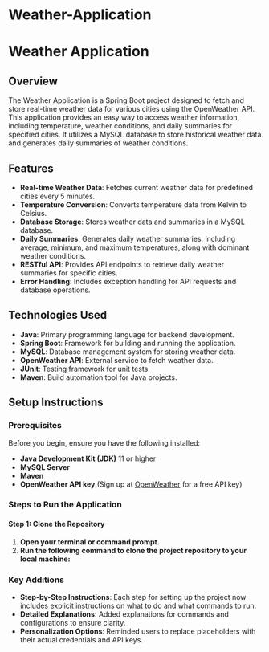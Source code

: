 # Weather-Application
# Weather Application

## Overview

The Weather Application is a Spring Boot project designed to fetch and store real-time weather data for various cities using the OpenWeather API. This application provides an easy way to access weather information, including temperature, weather conditions, and daily summaries for specified cities. It utilizes a MySQL database to store historical weather data and generates daily summaries of weather conditions.

## Features

- **Real-time Weather Data**: Fetches current weather data for predefined cities every 5 minutes.
- **Temperature Conversion**: Converts temperature data from Kelvin to Celsius.
- **Database Storage**: Stores weather data and summaries in a MySQL database.
- **Daily Summaries**: Generates daily weather summaries, including average, minimum, and maximum temperatures, along with dominant weather conditions.
- **RESTful API**: Provides API endpoints to retrieve daily weather summaries for specific cities.
- **Error Handling**: Includes exception handling for API requests and database operations.

## Technologies Used

- **Java**: Primary programming language for backend development.
- **Spring Boot**: Framework for building and running the application.
- **MySQL**: Database management system for storing weather data.
- **OpenWeather API**: External service to fetch weather data.
- **JUnit**: Testing framework for unit tests.
- **Maven**: Build automation tool for Java projects.

## Setup Instructions

### Prerequisites

Before you begin, ensure you have the following installed:

- **Java Development Kit (JDK)** 11 or higher
- **MySQL Server**
- **Maven**
- **OpenWeather API key** (Sign up at [OpenWeather](https://openweathermap.org/) for a free API key)

### Steps to Run the Application

#### Step 1: Clone the Repository

1. **Open your terminal or command prompt.**
2. **Run the following command to clone the project repository to your local machine:**

  
### Key Additions
- **Step-by-Step Instructions**: Each step for setting up the project now includes explicit instructions on what to do and what commands to run.
- **Detailed Explanations**: Added explanations for commands and configurations to ensure clarity.
- **Personalization Options**: Reminded users to replace placeholders with their actual credentials and API keys.


